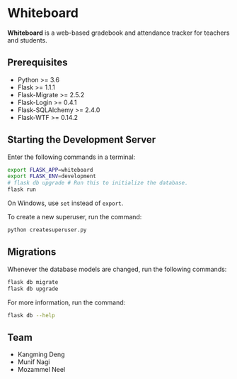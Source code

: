 # Whiteboard

**Whiteboard** is a web-based gradebook and attendance tracker for teachers and students.

## Prerequisites

- Python >= 3.6
- Flask >= 1.1.1
- Flask-Migrate >= 2.5.2
- Flask-Login >= 0.4.1
- Flask-SQLAlchemy >= 2.4.0
- Flask-WTF >= 0.14.2

## Starting the Development Server

Enter the following commands in a terminal:

```bash
export FLASK_APP=whiteboard
export FLASK_ENV=development
# flask db upgrade # Run this to initialize the database.
flask run
```

On Windows, use `set` instead of `export`.

To create a new superuser, run the command:

```bash
python createsuperuser.py
```

## Migrations

Whenever the database models are changed, run the following commands:

```bash
flask db migrate
flask db upgrade
```

For more information, run the command:

```bash
flask db --help
```

## Team

- Kangming Deng
- Munif Nagi
- Mozammel Neel
